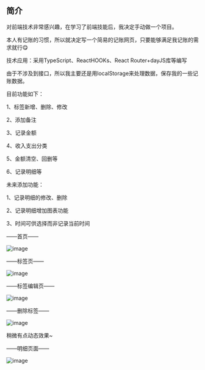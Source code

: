 ## 简介
对前端技术非常感兴趣，在学习了前端技能后，我决定手动做一个项目。

本人有记账的习惯，所以就决定写一个简易的记账网页，只要能够满足我记账的需求就行😋

技术应用：采用TypeScript、ReactHOOKs、React Router+dayJS库等编写

由于不涉及到接口，所以我主要还是用localStorage来处理数据，保存我的一些记账数据。

目前功能如下：

1、标签新增、删除、修改

2、添加备注

3、记录金额

4、收入支出分类

5、金额清空、回删等

6、记录明细等

未来添加功能：

1、记录明细的修改、删除

2、记录明细增加图表功能

3、时间可供选择而非记录当前时间

——首页——

![image](https://user-images.githubusercontent.com/53749772/106871778-91021280-670d-11eb-8ef5-a4c642578ab3.png)


——标签页——

![image](https://user-images.githubusercontent.com/53749772/106871853-a9722d00-670d-11eb-9215-79d3dd703cd6.png)


——标签编辑页——

![image](https://user-images.githubusercontent.com/53749772/106871980-cad31900-670d-11eb-876d-27dffd7a9ee7.png)


——删除标签——

![image](https://user-images.githubusercontent.com/53749772/106872059-de7e7f80-670d-11eb-8893-a4e448b04cb3.png)

稍微有点动态效果~

——明细页面——

![image](https://user-images.githubusercontent.com/53749772/106872228-0b329700-670e-11eb-9036-ad6e95476880.png)

